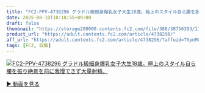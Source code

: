 ```yaml
---
title: "FC2-PPV-4738296 グラドル級細身爆乳女子大生18歳。極上のスタイル自ら腰を振り絶景を前に我慢できず大量射精。"
date: 2025-08-10T18:18:55+09:00
draft: false
thumbnail: "https://storage200000.contents.fc2.com/file/388/38756393/1754207525.77.png"
product_url: "https://adult.contents.fc2.com/article/4738296/"
aff_url: "https://adult.contents.fc2.com/article/4738296/?affuid=TXpnM01qYzFNalk9"
tags: [FC2, 収集]
---
```

[![FC2-PPV-4738296 グラドル級細身爆乳女子大生18歳。極上のスタイル自ら腰を振り絶景を前に我慢できず大量射精。](https://storage200000.contents.fc2.com/file/388/38756393/1754207525.77.png)](https://adult.contents.fc2.com/article/4738296/?affuid=TXpnM01qYzFNalk9)

[▶︎ 動画を見る](https://adult.contents.fc2.com/article/4738296/?affuid=TXpnM01qYzFNalk9)
